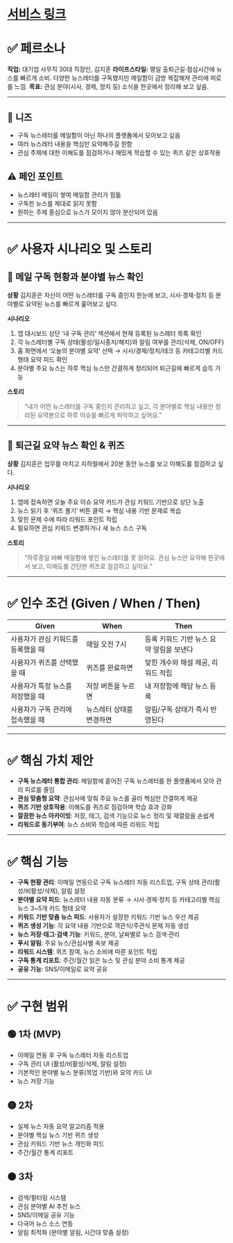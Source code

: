 # [서비스 링크](https://v0-customized-news-app.vercel.app/)

# ✅ 페르소나

**직업:** 대기업 사무직 30대 직장인, 김지훈
**라이프스타일:** 평일 출퇴근길·점심시간에 뉴스를 빠르게 소비. 다양한 뉴스레터를 구독했지만 메일함이 금방 복잡해져 관리에 피로를 느낌.
**목표:** 관심 분야(시사, 경제, 정치 등) 소식을 한곳에서 정리해 보고 싶음.

---

## 🎯 니즈

- 구독 뉴스레터를 메일함이 아닌 하나의 플랫폼에서 모아보고 싶음
- 여러 뉴스레터 내용을 핵심만 요약해주길 원함
- 관심 주제에 대한 이해도를 점검하거나 재밌게 학습할 수 있는 퀴즈 같은 상호작용

## ⚠️ 페인 포인트

- 뉴스레터 메일이 쌓여 메일함 관리가 힘듦
- 구독한 뉴스를 제대로 읽지 못함
- 원하는 주제 중심으로 뉴스가 모이지 않아 분산되어 있음

---

# ✅ 사용자 시나리오 및 스토리

## 📌 메일 구독 현황과 분야별 뉴스 확인

**상황**
김지훈은 자신이 어떤 뉴스레터를 구독 중인지 한눈에 보고, 시사·경제·정치 등 분야별로 요약된 뉴스를 빠르게 훑어보고 싶다.

**시나리오**

1. 앱 대시보드 상단 ‘내 구독 관리’ 섹션에서 현재 등록된 뉴스레터 목록 확인
2. 각 뉴스레터별 구독 상태(활성/일시중지/해지)와 알림 여부를 관리(삭제, ON/OFF)
3. 홈 화면에서 ‘오늘의 분야별 요약’ 선택 → 시사/경제/정치/테크 등 카테고리별 카드 형태 요약 피드 확인
4. 분야별 주요 뉴스는 하루 핵심 뉴스만 간결하게 정리되어 퇴근길에 빠르게 습득 가능

**스토리**

> “내가 어떤 뉴스레터를 구독 중인지 관리하고 싶고, 각 분야별로 핵심 내용만 정리된 요약본으로 하루 이슈를 빠르게 파악하고 싶어요.”

---

## 📌 퇴근길 요약 뉴스 확인 & 퀴즈

**상황**
김지훈은 업무를 마치고 지하철에서 20분 동안 뉴스를 보고 이해도를 점검하고 싶다.

**시나리오**

1. 앱에 접속하면 오늘 주요 이슈 요약 카드가 관심 키워드 기반으로 상단 노출
2. 뉴스 읽기 후 ‘퀴즈 풀기’ 버튼 클릭 → 핵심 내용 기반 문제로 복습
3. 맞힌 문제 수에 따라 리워드 포인트 적립
4. 필요하면 관심 키워드 변경하거나 새 뉴스 소스 구독

**스토리**

> “하루종일 바빠 메일함에 쌓인 뉴스레터를 못 읽어요. 관심 뉴스만 요약해 한곳에서 보고, 이해도를 간단한 퀴즈로 점검하고 싶어요.”

---

# ✅ 인수 조건 (Given / When / Then)

| Given                              | When                     | Then                                     |
| ---------------------------------- | ------------------------ | ---------------------------------------- |
| 사용자가 관심 키워드를 등록했을 때 | 매일 오전 7시            | 등록 키워드 기반 뉴스 요약 알림을 보낸다 |
| 사용자가 퀴즈를 선택했을 때        | 퀴즈를 완료하면          | 맞힌 개수와 해설 제공, 리워드 적립       |
| 사용자가 특정 뉴스를 저장했을 때   | 저장 버튼을 누르면       | 내 저장함에 해당 뉴스 등록               |
| 사용자가 구독 관리에 접속했을 때   | 뉴스레터 상태를 변경하면 | 알림/구독 상태가 즉시 반영된다           |

---

# ✅ 핵심 가치 제안

- **구독 뉴스레터 통합 관리**: 메일함에 흩어진 구독 뉴스레터를 한 플랫폼에서 모아 관리 피로를 줄임
- **관심 맞춤형 요약**: 관심사에 맞춰 주요 뉴스를 골라 핵심만 간결하게 제공
- **퀴즈 기반 상호작용**: 이해도를 퀴즈로 점검하며 학습 효과 강화
- **깔끔한 뉴스 아카이빙**: 저장, 태그, 검색 기능으로 뉴스 정리 및 재열람을 손쉽게
- **리워드로 동기부여**: 뉴스 소비와 학습에 따른 리워드 적립

---

# ✅ 핵심 기능

- **구독 현황 관리**: 이메일 연동으로 구독 뉴스레터 자동 리스트업, 구독 상태 관리(활성/비활성/삭제), 알림 설정
- **분야별 요약 피드**: 뉴스레터 내용 자동 분류 → 시사·경제·정치 등 카테고리별 핵심 뉴스 3\~5개 카드 형태 요약
- **키워드 기반 맞춤 뉴스 피드**: 사용자가 설정한 키워드 기반 뉴스 우선 제공
- **퀴즈 생성 기능**: 각 요약 내용 기반으로 객관식/주관식 문제 자동 생성
- **뉴스 저장·태그·검색 기능**: 키워드, 분야, 날짜별로 뉴스 검색·관리
- **푸시 알림**: 주요 뉴스/관심사별 속보 제공
- **리워드 시스템**: 퀴즈 참여, 뉴스 소비에 따른 포인트 적립
- **구독 통계 리포트**: 주간/월간 읽은 뉴스 및 관심 분야 소비 통계 제공
- **공유 기능**: SNS/이메일로 요약 공유

---

# ✅ 구현 범위

## 🟢 1차 (MVP)

- 이메일 연동 후 구독 뉴스레터 자동 리스트업
- 구독 관리 UI (활성/비활성/삭제, 알림 설정)
- 기본적인 분야별 뉴스 분류(목업 기반)와 요약 카드 UI
- 뉴스 저장 기능

## 🟡 2차

- 실제 뉴스 자동 요약 알고리즘 적용
- 분야별 핵심 뉴스 기반 퀴즈 생성
- 관심 키워드 기반 뉴스 개인화 피드
- 주간/월간 통계 리포트

## 🟠 3차

- 검색/필터링 시스템
- 관심 분야별 AI 추천 뉴스
- SNS/이메일 공유 기능
- 다국어 뉴스 소스 연동
- 알림 최적화 (분야별 알림, 시간대 맞춤 설정)
